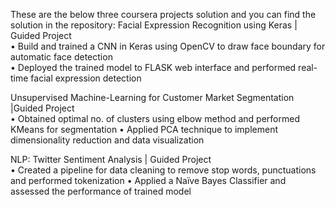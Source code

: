 These are the below three coursera projects solution and you can find the solution in the repository:
Facial Expression Recognition using Keras | Guided Project                                                                                                 
•	Build and trained a CNN in Keras using OpenCV to draw face boundary for automatic face detection  
•	Deployed the trained model to FLASK web interface and performed real-time facial expression detection

Unsupervised Machine-Learning for Customer Market Segmentation |Guided Project                                               
•	Obtained optimal no. of clusters using elbow method and performed KMeans for segmentation
•	Applied PCA technique to implement dimensionality reduction and data visualization

NLP: Twitter Sentiment Analysis | Guided Project                                                                                                                    
•	Created a pipeline for data cleaning to remove stop words, punctuations and performed tokenization
•	Applied a Naïve Bayes Classifier and assessed the performance of trained model
